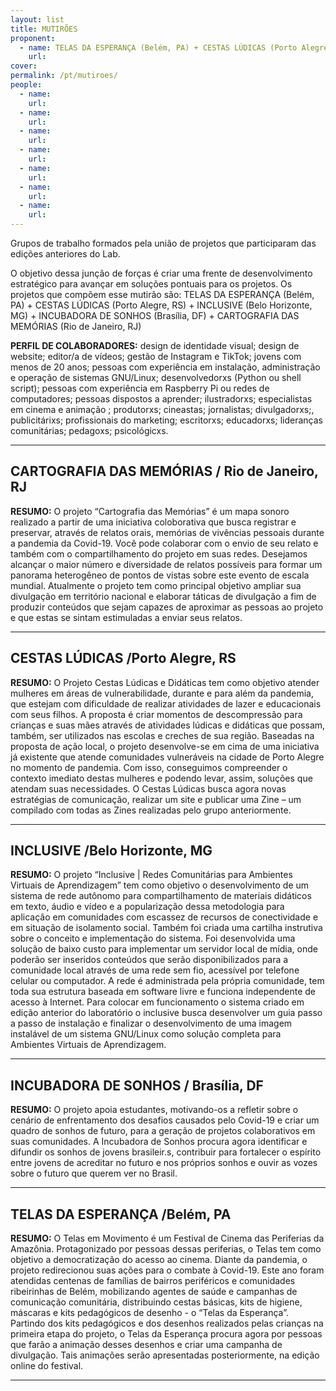 ```yaml
---
layout: list
title: MUTIRÕES 
proponent:
  - name: TELAS DA ESPERANÇA (Belém, PA) + CESTAS LÚDICAS (Porto Alegre, RS) + INCLUSIVE (Belo Horizonte, MG) + INCUBADORA DE SONHOS (Brasília, DF) + CARTOGRAFIA DAS MEMÓRIAS (Rio de Janeiro, RJ)
    url: 
cover:
permalink: /pt/mutiroes/
people:
  - name:
    url: 
  - name:
    url: 
  - name: 
    url: 
  - name: 
    url: 
  - name:
    url: 
  - name: 
    url: 
  - name: 
    url: 
---
```


Grupos de trabalho formados pela união de projetos que participaram das edições anteriores do Lab. 

O objetivo dessa junção de forças é criar uma frente de desenvolvimento estratégico para avançar em soluções pontuais para os projetos. Os projetos que compõem esse mutirão são: 
TELAS DA ESPERANÇA (Belém, PA) + CESTAS LÚDICAS (Porto Alegre, RS) + INCLUSIVE (Belo Horizonte, MG) + INCUBADORA DE SONHOS (Brasília, DF) + CARTOGRAFIA DAS MEMÓRIAS (Rio de Janeiro, RJ)


**PERFIL DE COLABORADORES:** 
design de identidade visual; design de website; editor/a de vídeos; gestão de Instagram e TikTok; jovens com menos de 20 anos; pessoas com experiência em instalação, administração e operação de sistemas GNU/Linux; desenvolvedorxs (Python ou shell script); pessoas com experiência em Raspberry Pi ou redes de computadores; pessoas dispostos a aprender; ilustradorxs;  especialistas em cinema e animação ; produtorxs; cineastas; jornalistas; divulgadorxs;, publicitárixs; profissionais do marketing; escritorxs; educadorxs; lideranças comunitárias; pedagoxs;  psicológicxs.


---


## CARTOGRAFIA DAS MEMÓRIAS / Rio de Janeiro, RJ
  
**RESUMO:**
O projeto “Cartografia das Memórias” é um mapa sonoro realizado a partir de uma iniciativa coloborativa que busca registrar e preservar, através de relatos orais, memórias de vivências pessoais durante a pandemia da Covid-19. Você pode colaborar com o envio de seu relato e também com o compartilhamento do projeto em suas redes.
Desejamos alcançar o maior número e diversidade de relatos possíveis para formar um panorama heterogêneo de pontos de vistas sobre este evento de escala mundial. 
Atualmente o projeto tem como principal objetivo ampliar sua divulgação em território nacional e elaborar táticas de divulgação a fim de produzir conteúdos que sejam capazes de aproximar as pessoas ao projeto e que estas se sintam estimuladas a enviar seus relatos. 

---
  
## CESTAS LÚDICAS /Porto Alegre, RS
  
**RESUMO:**
O Projeto Cestas Lúdicas e Didáticas tem como objetivo atender mulheres em áreas de vulnerabilidade, durante e para além da pandemia, que estejam com dificuldade de realizar atividades de lazer e educacionais com seus filhos. A proposta é criar momentos de descompressão para crianças e suas mães através de atividades lúdicas e didáticas que possam, também, ser utilizados nas escolas e creches de sua região.
Baseadas na proposta de ação local, o projeto desenvolve-se em cima de uma iniciativa já existente que atende comunidades vulneráveis na cidade de Porto Alegre no momento de pandemia. Com isso, conseguimos compreender o contexto imediato destas mulheres e podendo levar, assim, soluções que atendam suas necessidades.
O Cestas Lúdicas busca agora novas estratégias de comunicação, realizar um site e publicar uma Zine – um compilado com todas as Zines realizadas pelo grupo anteriormente. 


---

## INCLUSIVE /Belo Horizonte, MG
  
**RESUMO:**
O projeto “Inclusive | Redes Comunitárias para Ambientes Virtuais de Aprendizagem” tem como objetivo o desenvolvimento de um sistema de rede autônomo para compartilhamento de materiais didáticos em texto, áudio e vídeo e a popularização dessa metodologia para aplicação em comunidades com escassez de recursos de conectividade e em situação de isolamento social.
Também foi criada uma cartilha instrutiva sobre o conceito e implementação do sistema. Foi desenvolvida uma solução de baixo custo para implementar um servidor local de mídia, onde poderão ser inseridos conteúdos que serão disponibilizados para a comunidade local através de uma rede sem fio, acessível por telefone celular ou computador. A rede é administrada pela própria comunidade, tem toda sua estrutura baseada em software livre e funciona independente de acesso à Internet.
Para colocar em funcionamento o sistema criado em edição anterior do laboratório o inclusive busca desenvolver um guia passo a passo de instalação e finalizar o desenvolvimento de uma imagem instalável de um sistema GNU/Linux como solução completa para Ambientes Virtuais de Aprendizagem.



---

## INCUBADORA DE SONHOS / Brasília, DF
  
**RESUMO:**
O projeto apoia estudantes, motivando-os a refletir sobre o cenário de enfrentamento dos desafios causados pelo Covid-19 e criar um quadro de sonhos de futuro, para a geração de projetos colaborativos em suas comunidades.
A Incubadora de Sonhos procura agora identificar e difundir os sonhos de jovens brasileir.s, contribuir para fortalecer o espírito entre jovens de acreditar no futuro e nos próprios sonhos e ouvir as vozes sobre o futuro que querem ver no Brasil.


---
  
## TELAS DA ESPERANÇA /Belém, PA
  
**RESUMO:**
O Telas em Movimento é um Festival de Cinema das Periferias da Amazônia. Protagonizado por pessoas dessas periferias, o Telas tem como objetivo a democratização do acesso ao cinema. Diante da pandemia, o projeto redirecionou suas ações para o combate à Covid-19. Este ano foram atendidas centenas de famílias de bairros periféricos e comunidades ribeirinhas de Belém, mobilizando agentes de saúde e campanhas de comunicação comunitária, distribuindo cestas básicas, kits de higiene, máscaras e kits pedagógicos de desenho - o “Telas da Esperança”.
Partindo dos kits pedagógicos e dos desenhos realizados pelas crianças na primeira etapa do projeto, o Telas da Esperança procura agora por pessoas que farão a animação desses desenhos e criar uma campanha de divulgação.
Tais animações serão apresentadas posteriormente, na edição online do festival.

---



